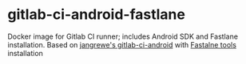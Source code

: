 # gitlab-ci-android-fastlane
Docker image for Gitlab CI runner; includes Android SDK and Fastlane installation.
Based on [jangrewe's gitlab-ci-android](https://hub.docker.com/r/jangrewe/gitlab-ci-android/) with [Fastalne tools](https://fastlane.tools/) installation
